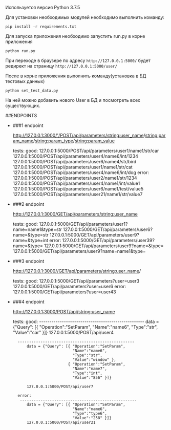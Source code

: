 
Используется версия Python 3.7.5

Для установки необходимых модулей необходимо выполнить команду:

`pip install -r requirements.txt`

Для запуска приложения необходимо запустить run.py в корне приложения 

`python run.py`

При переходе в браузере по адресу  `http://127.0.0.1:5000/` будет редирект на страницу `http://127.0.0.1:5000/user/`

После в корне приложения выполнить команду(установка в БД тестовых данных)

`python set_test_data.py`

На ней можно добавить нового User в БД и посмотреть всех существующих.

##ENDPOINTS
- ###1 endpoint 


    http://127.0.0.1:3000/'/POST/api/parameters/<string:user_name>/<string:param_name>/<string:param_type>/<string:param_value>
    
    tests:
        good:
            127.0.0.1:5000/POST/api/parameters/user1/name1/str/car
            127.0.0.1:5000/POST/api/parameters/user4/name6/int/1234
            127.0.0.1:5000/POST/api/parameters/user6/name4/str/bird
            127.0.0.1:5000/POST/api/parameters/user1/name1/str/cat
            127.0.0.1:5000/POST/api/parameters/user4/name6/int/dog
        error:
            127.0.0.1:5000/POST/api/parameters/user2/name1/str/1234
            127.0.0.1:5000/POST/api/parameters/user4/name1/int/value1
            127.0.0.1:5000/POST/api/parameters/user6/name1/test/value5
            127.0.0.1:5000/POST/api/parameters/user21/name1/str/value7

- ###2 endpoint 


    http://127.0.0.1:3000/GET/api/parameters/<string:user_name>
    
    tests:
        good:
            127.0.0.1:5000/GET/api/parameters/user1?name=name1&type=str
            127.0.0.1:5000/GET/api/parameters/user6?name=&type=str
            127.0.0.1:5000/GET/api/parameters/user9?name=&type=int
        error:
            127.0.0.1:5000/GET/api/parameters/user39?name=&type=
            127.0.0.1:5000/GET/api/parameters/user9?name=&type=
            127.0.0.1:5000/GET/api/parameters/user9?name=name1&type=
- ###3 endpoint 


    http://127.0.0.1:3000//GET/api/parameters/<string:user_name>/
    
    tests:
        good:
            127.0.0.1:5000/GET/api/parameters?user=user3
            127.0.0.1:5000/GET/api/parameters?user=user6
        error:
            127.0.0.1:5000/GET/api/parameters?user=user43
    

- ###4 endpoint 


    http://127.0.0.1:3000/POST/api/<string:user_name>

    tests:
        good:
        ---------------------------------------------------
            data = {"Query": [{ "Operation":"SetParam", 
                                "Name":"name6", 
                                "Type":"str", 
                                "Value":"car" }]}
            127.0.0.1:5000/POST/api/user4
            
        ---------------------------------------------------    
            data = {"Query": [{ "Operation":"SetParam", 
                                "Name":"name6", 
                                "Type":"str", 
                                "Value":"window" },
                              { "Operation":"SetParam", 
                                "Name":"name7", 
                                "Type":"int", 
                                "Value":"856" }]}

            127.0.0.1:5000/POST/api/user7

        error:
         ---------------------------------------------------    
            data = {"Query": [{ "Operation":"SetParam", 
                                "Name":"name6", 
                                "Type":"type6", 
                                "Value":"258" }]}
            127.0.0.1:5000/POST/api/user21
    